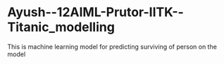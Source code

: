 # Ayush--12AIML-Prutor-IITK--Titanic_modelling
 This is machine learning model for predicting surviving of person on the model
